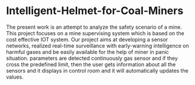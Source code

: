 # Intelligent-Helmet-for-Coal-Miners
The present work is an attempt to analyze the safety scenario of a mine. This project focuses on a mine supervising system which is based on the cost effective IOT system.  Our project aims at developing a sensor networks, realized real-time surveillance with early-warning intelligence  on harmful gases and be easily available for the help of miner in panic situation. parameters are detected  continuously gas sensor and if they cross the predefined limit, then the user gets information about all the sensors  and it displays in control room and it will automatically updates the values.
